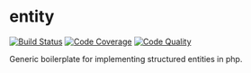 # entity

[![Build Status](https://scrutinizer-ci.com/g/daikon-cqrs/entity/badges/build.png?b=master)](https://scrutinizer-ci.com/g/daikon-cqrs/entity/build-status/master)
[![Code Coverage](https://scrutinizer-ci.com/g/daikon-cqrs/entity/badges/coverage.png?b=master)](https://scrutinizer-ci.com/g/daikon-cqrs/entity/?branch=master)
[![Code Quality](https://scrutinizer-ci.com/g/daikon-cqrs/entity/badges/quality-score.png?b=master)](https://scrutinizer-ci.com/g/daikon-cqrs/entity/?branch=master)

Generic boilerplate for implementing structured entities in php.
